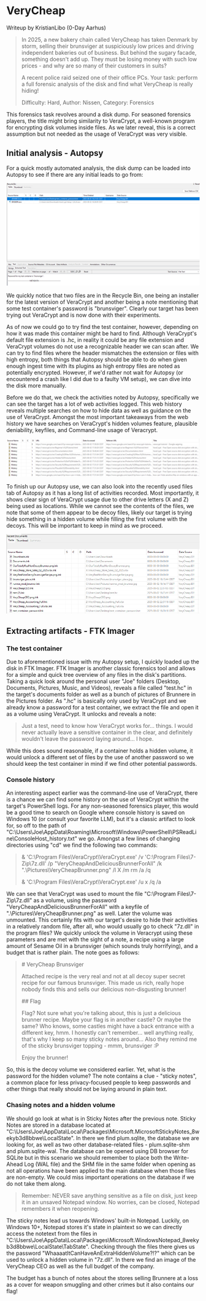 # VeryCheap

Writeup by KristianLibo (0-Day Aarhus)

> In 2025, a new bakery chain called VeryCheap has taken Denmark by storm, selling their brunsviger at suspiciously low prices and driving independent bakeries out of business.
> But behind the sugary facade, something doesn't add up. They must be losing money with such low prices - and why are so many of their customers in suits?
> 
> A recent police raid seized one of their office PCs. Your task: perform a full forensic analysis of the disk and find what VeryCheap is really hiding!
> 
> Difficulty: Hard, Author: Nissen, Category: Forensics

This forensics task revolves around a disk dump. For seasoned forensics players, the title might bring similarity to VeraCrypt, a well-known program for encrypting disk volumes inside files. As we later reveal, this is a correct assumption but not needed as the usage of VeraCrypt was very visible.

## Initial analysis - Autopsy

For a quick mostly automated analysis, the disk dump can be loaded into Autopsy to see if there are any initial leads to go from:

![Files in Recycle Bin](recyclebin.png "Autopsy - Recycle Bin")

We quickly notice that two files are in the Recycle Bin, one being an installer for the latest version of VeraCrypt and another being a note mentioning that some test container's password is "brunsviger". Clearly our target has been trying out VeraCrypt and is now done with their experiments.

As of now we could go to try find the test container, however, depending on how it was made this container might be hard to find. Although VeraCrypt's default file extension is .hc, in reality it could be any file extension and VeraCrypt volumes do not use a recognizable header we can scan after. We can try to find files where the header mismatches the extension or files with high entropy, both things that Autopsy should be able to do when given enough ingest time with its plugins as high entropy files are noted as potentially encrypted. However, if we'd rather not wait for Autopsy (or encountered a crash like I did due to a faulty VM setup), we can dive into the disk more manually. 

Before we do that, we check the activities noted by Autopsy, specifically we can see the target has a lot of web activities logged. This web history reveals multiple searches on how to hide data as well as guidance on the use of VeraCrypt. Amongst the most important takeaways from the web history we have searches on VeraCrypt's hidden volumes feature, plausible deniability, keyfiles, and Command-line usage of Veracrypt. 

![Web History](webhistory.png "Autopsy - Web History")

To finish up our Autopsy use, we can also look into the recently used files tab of Autopsy as it has a long list of activities recorded. Most importantly, it shows clear sign of VeraCrypt usage due to other drive letters (X and Z) being used as locations. While we cannot see the contents of the files, we note that some of them appear to be decoy files, likely our target is trying hide something in a hidden volume while filling the first volume with the decoys. This will be important to keep in mind as we proceed. 

![Recent Documents](recentdocuments.png "Autopsy - Recent Documents")

## Extracting artifacts - FTK Imager

### The test container

Due to aforementioned issue with my Autopsy setup, I quickly loaded up the disk in FTK Imager. FTK Imager is another classic forensics tool and allows for a simple and quick tree overview of any files in the disk's partitions. Taking a quick look around the personal user "Joe" folders (Desktop, Documents, Pictures, Music, and Videos), reveals a file called "test.hc" in the target's documents folder as well as a bunch of pictures of Brunnere in the Pictures folder. As ".hc" is basically only used by VeraCrypt and we already know a password for a test container, we extract the file and open it as a volume using VeraCrypt. It unlocks and reveals a note:

> Just a test, need to know how VeraCrypt works for... things.
> I would never actually leave a sensitive container in the clear, and definitely wouldn't leave the password laying around... I hope.

While this does sound reasonable, if a container holds a hidden volume, it would unlock a different set of files by the use of another password so we should keep the test container in mind if we find other potential passwords.

### Console history

An interesting aspect earlier was the command-line use of VeraCrypt, there is a chance we can find some history on the use of VeraCrypt within the target's PowerShell logs. For any non-seasoned forensics player, this would be a good time to search on Google where console history is saved on Windows 10 (or consult your favorite LLM), but it's a classic artifact to look for, so off to the path of "C:\Users\Joe\AppData\Roaming\Microsoft\Windows\PowerShell\PSReadLine\ConsoleHost_history.txt" we go. Amongst a few lines of changing directories using "cd" we find the following two commands:

> & 'C:\Program Files\VeraCrypt\VeraCrypt.exe' /v 'C:\Program Files\7-Zip\7z.dll' /p "VeryCheapAndDeliciousBrunnerForAll" /k ".\Pictures\VeryCheapBrunner.png" /l X /m rm /a /q
> 
> & 'C:\Program Files\VeraCrypt\VeraCrypt.exe' /u x /q /a

We can see that VeraCrypt was used to mount the file "C:\Program Files\7-Zip\7z.dll" as a volume, using the password "VeryCheapAndDeliciousBrunnerForAll" with a keyfile of ".\Pictures\VeryCheapBrunner.png" as well. Later the volume was unmounted. This certainly fits with our target's desire to hide their activities in a relatively random file, after all, who would usually go to check "7z.dll" in the program files? We quickly unlock the volume in Veracrypt using these parameters and are met with the sight of a note, a recipe using a large amount of Sesame Oil in a brunsviger (which sounds truly horrifying), and a budget that is rather plain. The note goes as follows:

> \# VeryCheap Brunsviger
> 
> Attached recipe is the very real and not at all decoy super secret recipe for our famous brunsviger.
This made us rich, really hope nobody finds this and sells our delicious non-disgusting brunner!
> 
> \#\# Flag
> 
> Flag? Not sure what you're talking about, this is just a delicious brunner recipe.
> Maybe your flag is in another castle? Or maybe the same?
> Who knows, some castles might have a back entrance with a different key, hmm.
> I honestly can't remember... well anything really, that's why I keep so many sticky notes around...
> Also they remind me of the sticky brunsviger topping - mmm, brunsviger :P
> 
> Enjoy the brunner!

So, this is the decoy volume we considered earlier. Yet, what is the password for the hidden volume? The note contains a clue - "sticky notes", a common place for less privacy-focused people to keep passwords and other things that really should not be laying around in plain text.

### Chasing notes and a hidden volume

We should go look at what is in Sticky Notes after the previous note. Sticky Notes are stored in a database located at "C:\Users\Joe\AppData\Local\Packages\Microsoft.MicrosoftStickyNotes_8wekyb3d8bbwe\LocalState". In there we find plum.sqlite, the database we are looking for, as well as two other database-related files - plum.sqlite-shm and plum.sqlite-wal. The database can be opened using DB browser for SQLite but in this scenario we should remember to place both the Write-Ahead Log (WAL file) and the SHM file in the same folder when opening as not all operations have been applied to the main database when those files are non-empty. We could miss important operations on the database if we do not take them along.
 
> Remember: NEVER save anything sensitive as a file on disk, just keep it in an unsaved Notepad window.
> No worries, can be closed, Notepad remembers it when reopening.

The sticky notes lead us towards Windows' built-in Notepad. Luckily, on Windows 10+, Notepad stores it's state in plaintext so we can directly access the notetext from the files in "C:\Users\Joe\AppData\Local\Packages\Microsoft.WindowsNotepad_8wekyb3d8bbwe\LocalState\TabState". Checking through the files there gives us the password "WhaaaatItCanHaveAnExtraHiddenVolume?!?" which can be used to unlock a hidden volume in "7z.dll". In there we find an image of the VeryCheap CEO as well as the full budget of the company. 

The budget has a bunch of notes about the stores selling Brunnere at a loss as a cover for weapon smuggling and other crimes but it also contains our flag!